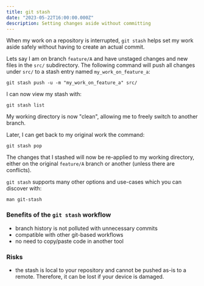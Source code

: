 ```yaml
---
title: git stash
date: "2023-05-22T16:00:00.000Z"
description: Setting changes aside without committing
---
```


When my work on a repository is interrupted, `git stash` helps set my work aside safely without having to create an actual commit.

Lets say I am on branch `feature/A` and have unstaged changes and new files in the `src/` subdirectory. The following command will push all changes under `src/` to a stash entry named `my_work_on_feature_a`:

```
git stash push -u -m "my_work_on_feature_a" src/
```

I can now view my stash with:
```
git stash list
```

My working directory is now "clean", allowing me to freely switch to another branch.  

Later, I can get back to my original work the command:
```
git stash pop
```

The changes that I stashed will now be re-applied to my working directory, either on the original `feature/A` branch or another (unless there are conflicts).

`git stash` supports many other options and use-cases which you can discover with:
```
man git-stash
```

### Benefits of the `git stash` workflow

- branch history is not polluted with unnecessary commits
- compatible with other git-based workflows
- no need to copy/paste code in another tool

### Risks

- the stash is local to your repository and cannot be pushed as-is to a remote. Therefore, it can be lost if your device is damaged.
